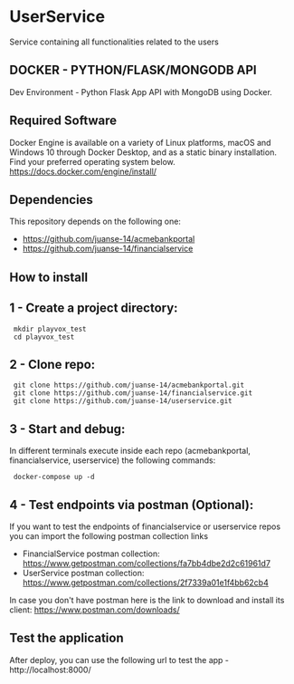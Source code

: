 # UserService
Service containing all functionalities related to the users

## DOCKER - PYTHON/FLASK/MONGODB API
Dev Environment - Python Flask App API with MongoDB using Docker.


## Required Software
Docker Engine is available on a variety of Linux platforms, macOS and Windows 10 through Docker Desktop, and as a static binary installation. Find your preferred operating system below.
https://docs.docker.com/engine/install/

## Dependencies
This repository depends on the following one:
- https://github.com/juanse-14/acmebankportal
- https://github.com/juanse-14/financialservice


## How to install
   
   ## 1 - Create a project directory:
     mkdir playvox_test
     cd playvox_test

   ## 2 - Clone repo:
     git clone https://github.com/juanse-14/acmebankportal.git
     git clone https://github.com/juanse-14/financialservice.git
     git clone https://github.com/juanse-14/userservice.git

   ## 3 - Start and debug:
   In different terminals execute inside each repo (acmebankportal, financialservice, userservice) the following commands:

     docker-compose up -d

   ## 4 - Test endpoints via postman (Optional):
   If you want to test the endpoints of financialservice or userservice repos you can import the following postman collection links
   
   - FinancialService postman collection: https://www.getpostman.com/collections/fa7bb4dbe2d2c61961d7
   - UserService postman collection: https://www.getpostman.com/collections/2f7339a01e1f4bb62cb4

   In case you don't have postman here is the link to download and install its client: https://www.postman.com/downloads/ 

## Test the application
After deploy, you can use the following url to test the app - http://localhost:8000/
